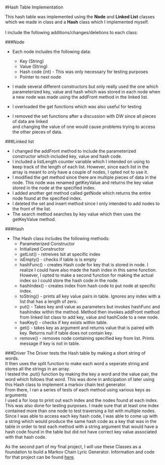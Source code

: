 #Hash Table Implementation

This hash table was implemented using the **Node** and **Linked List** classes<br>
which we made in class and a **Hash** class which I implemented myself.<br>
<br>
I include the following additions/changes/deletions to each class: <br>

###Node
- Each node includes the following data:
    - Key (String)
    - Value (String)
    - Hash code (int) - This was only necessary for testing purposes
    - Pointer to next node

- I made several different constructors but only really used the one which parameterized key, value and hash which was stored in each node when a new node was made using the addFront method in the linked list.
- I overloaded the get functions which was also useful for testing
- I removed the set functions after a discussion with DW since all pieces of data are linked<br>
and changing the value of one would cause problems trying to access the other pieces of data.

###Linked list
- I changed the addFront method to include the parameterized constructor which included key, value and hash code.
- I included a listLength counter variable which I intended on using to keep track of the length of each list. However, since each list in the array is meant to only have a couple of nodes, I opted not to use it.
- I modified the get method since there are multiple pieces of data in the node. This node was renamed getKeyValue and returns the key value stored in the node at the specified index.
- I added another get method called getNode which returns the entire node found at the specified index.
- I deleted the set and insert method since I only intended to add nodes to the front of the list.
- The search method searches by key value which then uses the getKeyValue method.

###Hash
- The Hash class includes the following methods:
  - Parameterized Constructor
  - Initialized Constructor
  - getList() - retreives lsit at specific index
  - isEmpty() - checks if table is is empty
  - hashFunc() - creates Hash code for key that is stored in node. I realize I could have also made the hash index in this same function. However, I opted to make a second function for making the actual index so I could store the hash code in the node.
  - hashIndex() - creates index from hash code to put node at specific index.
  - toString() - prints all key value pairs in table. Ignores any index with a list that has a length of zero.
  - put() - Takes key and value as parameters but invokes hashFunc and hashIndex within the method. Method then invokes addFront method from linked list class to add key, value and hashCode to a new node.
  - hasKey() - checks if key exists within table.
  - get() - takes key as argument and returns value that is paired with key. Returns null if table does not contain key.
  - remove() - removes node containing specified key from list. Prints message if key is not in table.


###Driver
The Driver tests the Hash table by making a short string of words.<br>
It then uses the split function to make each word a seperate string and stores all the strings in an array.<br>
I tested the .put() function by making the key a word and the value pair, the word which follows that word. This was done in anticipation of later using this Hash class to implement a markov chain text generator.<br>
From there, I ran a series of tests of each method using various keys as arguments<br>
I used a for loop to print out each index and the nodes found at each index.<br>
This was also done for testing purposes. I made sure that at least one index contained more than one node to test traversing a list with multiple nodes.<br>
Since I was able to access each key hash code, I was able to come up with a string which would produce the same hash code as a key that was in the table in order to test each method with a string argument that would have a hash code found in the table but did not have correct key value associated with that hash code.<br>

As the second part of my final project, I will use these Classes as a foundation to build a Markov Chain Lyric Generator. Information and code for that project can be found [here](https://github.com/hunter-teacher-cert/work_csci70900-mrbombmusic/tree/master/ds/markov).
